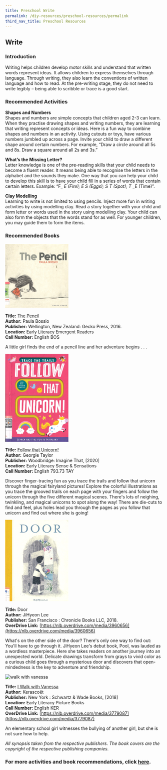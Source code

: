 ```yaml
---
title: Preschool Write
permalink: /diy-resources/preschool-resources/permalink
third_nav_title: Preschool Resources
---
```

## **Write**

### **Introduction**

Writing helps children develop motor skills and understand that written words represent ideas. It allows children to express themselves through language. Through writing, they also learn the conventions of written language and how to read. At the pre-writing stage, they do not need to write legibly – being able to scribble or trace is a good start.

### **Recommended Activities**

**Shapes and Numbers** <br>
Shapes and numbers are simple concepts that children aged 2-3 can learn. When they practise  drawing shapes and writing numbers, they are learning that writing represent concepts or ideas. Here is a fun way to combine shapes and numbers in an activity. Using cutouts or toys, have various numbers jumbled up across a page. Invite your child to draw a different shape around certain numbers. For example, “Draw a circle around all 5s and 8s. Draw a square around all 2s and 3s.” 

**What’s the Missing Letter?** <br>
Letter knowledge is one of the pre-reading skills that your child needs to become a fluent reader. It means being able to recognise the letters in the alphabet and the sounds they make. One way that you can help your child to develop this skill is to have your child fill in a series of words that contain certain letters. Example: “F_ _E (Fire); E_ _S (Eggs); S_ _T (Spot); T_ _E (Time)”.

**Clay Modelling** <br>
Learning to write is not limited to using pencils. Inject more fun in writing activities by using modelling clay. Read a story together with your child and form letter or words used in the story using modelling clay. Your child can also form the objects that the words stand for as well. For younger children, you may guide them to form the items.

### **Recommended Books**

<img src="/images/diyresources/preschool/the%20pencil.jpg" alt="the pencil" style="width:40%">

**Title:** [The Pencil](https://catalogue.nlb.gov.sg/cgi-bin/spydus.exe/ENQ/WPAC/BIBENQ?SETLVL=1&BRN=202458221) <br>
**Author:** Paula Bossio <br>
**Publisher:** Wellington, New Zealand: Gecko Press, 2016.<br>
**Location:** Early Literacy Emergent Readers<br>
**Call Number:** English BOS<br>

A little girl finds the end of a pencil line and her adventure begins . . .

<img src="/images/diyresources/preschool/follow%20that%20unicorn.jpg" alt="follow the unicorn" style="width:40%">

**Title:** [Follow that Unicorn!](https://catalogue.nlb.gov.sg/cgi-bin/spydus.exe/ENQ/WPAC/BIBENQ?SETLVL=&BRN=205257161)<br>
**Author:** Georgie Taylor<br>
**Publisher:** Woodbridge: Imagine That, [2020]<br>
**Location:** Early Literacy Sense & Sensations <br>
**Call Number:** English 793.73 TAY <br>

Discover finger-tracing fun as you trace the trails and follow that unicorn through the magical fairyland pictures! Explore the colorful illustrations as you trace the grooved trails on each page with your fingers and follow the unicorn through the five different magical scenes. There's lots of neighing, twinkling, and magical unicorns to spot along the way! There are die-cuts to find and feel, plus holes lead you through the pages as you follow that unicorn and find out where she is going!

<img src="/images/diyresources/preschool/Door.jpg" alt="door" style="width:40%">

**Title:** Door<br>
**Author:** JiHyeon Lee<br>
**Publisher:** San Francisco : Chronicle Books LLC, 2018. <br>
**OverDrive Link:** [https://nlb.overdrive.com/media/3960656](https://nlb.overdrive.com/media/3960656) <br>

What's on the other side of the door? There's only one way to find out: You'll have to go through it. JiHyeon Lee's debut book, Pool, was lauded as a wordless masterpiece. Here she takes readers on another journey into an unexpected world. Delicate drawings transform from grays to vivid color as a curious child goes through a mysterious door and discovers that open-mindedness is the key to adventure and friendship.

<img src="/images/diyresources/preschool/i-walk-with-vanessa.jpg" alt="walk with vanessa" style="width:40%">

**Title:** [I Walk with Vanessa](https://catalogue.nlb.gov.sg/cgi-bin/spydus.exe/ENQ/WPAC/BIBENQ?SETLVL=&BRN=203121437) <br>
**Author:** Kerascoët <br>
**Publisher:** New York : Schwartz & Wade Books, [2018]<br>
**Location:** Early Literacy Picture Books <br>
**Call Number:** English KER<br>
**OverDrive Link:** [https://nlb.overdrive.com/media/3779087](https://nlb.overdrive.com/media/3779087) <br>

An elementary school girl witnesses the bullying of another girl, but she is not sure how to help.

*All synopsis taken from the respective publishers. The book covers are the copyright of the respective publishing companies.*

### **For more activities and book recommendations, click [here](/files/preschool/Early%20Literacy%20Practices_Compiled.pdf).**